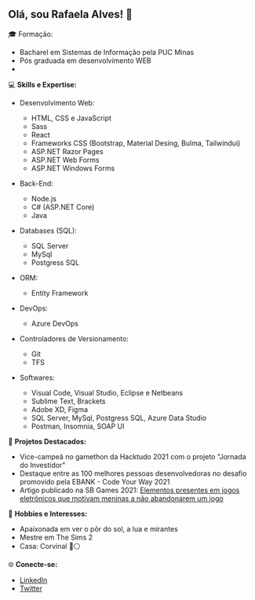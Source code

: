 ## Olá, sou Rafaela Alves! 👋

🎓 Formação: 
- Bacharel em Sistemas de Informação pela PUC Minas
- Pós graduada em desenvolvimento WEB
-  

💻 **Skills e Expertise:**
- Desenvolvimento Web:
  - HTML, CSS e JavaScript
  - Sass
  - React
  - Frameworks CSS (Bootstrap, Material Desing, Bulma, Tailwindui)
  - ASP.NET Razor Pages
  - ASP.NET Web Forms
  - ASP.NET Windows Forms

- Back-End:
  - Node.js
  - C# (ASP.NET Core)
  - Java

- Databases (SQL):
  - SQL Server
  - MySql
  - Postgress SQL

- ORM:
  - Entity Framework

- DevOps:
  - Azure DevOps
 
- Controladores de Versionamento:
    - Git
    - TFS

- Softwares:
    - Visual Code, Visual Studio, Eclipse e Netbeans
    - Sublime Text, Brackets
    - Adobe XD, Figma
    - SQL Server, MySql, Postgress SQL, Azure Data Studio
    - Postman, Insomnia, SOAP UI

      
🚀 **Projetos Destacados:**
- Vice-campeã no gamethon da Hacktudo 2021 com o projeto "Jornada do Investidor"
- Destaque entre as 100 melhores pessoas desenvolvedoras no desafio promovido pela EBANK - Code Your Way 2021
- Artigo publicado na SB Games 2021: [Elementos presentes em jogos eletrônicos que
motivam meninas a não abandonarem um jogo](https://www.sbgames.org/proceedings2021/CulturaFull/217653.pdf)

🌅 **Hobbies e Interesses:**
- Apaixonada em ver o pôr do sol, a lua e mirantes
- Mestre em The Sims 2
- Casa: Corvinal  🔵⚪

🌐 **Conecte-se:**
- [LinkedIn](seu-linkedin)
- [Twitter](seu-twitter)

